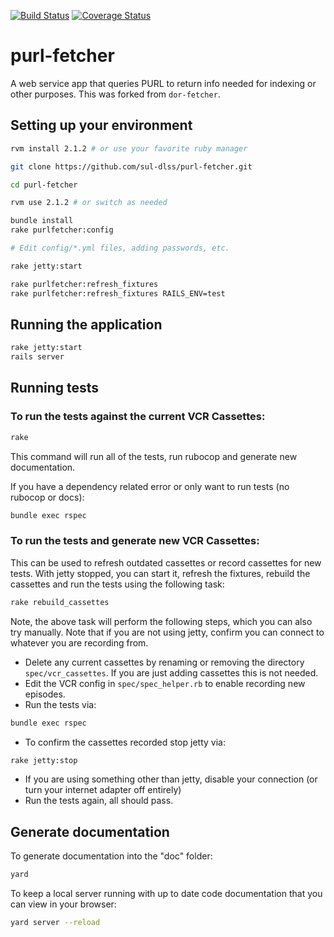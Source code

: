 [![Build Status](https://travis-ci.org/sul-dlss/purl-fetcher.png?branch=master)](https://travis-ci.org/sul-dlss/purl-fetcher) [![Coverage Status](https://coveralls.io/repos/github/sul-dlss/purl-fetcher/badge.svg?branch=master)](https://coveralls.io/github/sul-dlss/purl-fetcher?branch=master)


# purl-fetcher

A web service app that queries PURL to return info needed for indexing or other purposes.
This was forked from `dor-fetcher`.

## Setting up your environment

```bash
rvm install 2.1.2 # or use your favorite ruby manager

git clone https://github.com/sul-dlss/purl-fetcher.git

cd purl-fetcher

rvm use 2.1.2 # or switch as needed

bundle install
rake purlfetcher:config

# Edit config/*.yml files, adding passwords, etc.

rake jetty:start

rake purlfetcher:refresh_fixtures
rake purlfetcher:refresh_fixtures RAILS_ENV=test
```

## Running the application

```bash
rake jetty:start
rails server
```

## Running tests

### To run the tests against the current VCR Cassettes:

```bash
rake
```

This command will run all of the tests, run rubocop and generate new documentation.

If you have a dependency related error or only want to run tests (no rubocop or docs):

```bash
bundle exec rspec
```

### To run the tests and generate new VCR Cassettes:

This can be used to refresh outdated cassettes or record cassettes for new tests.  With jetty stopped, you can start it, refresh the fixtures, rebuild the cassettes and run the tests using the following task:

```bash
rake rebuild_cassettes
```

Note, the above task will perform the following steps, which you can also try manually.  Note that if you are not using jetty, confirm you can connect to whatever you are recording from.
* Delete any current cassettes by renaming or removing the directory `spec/vcr_cassettes`.  If you are just adding cassettes this is not needed.
* Edit the VCR config in `spec/spec_helper.rb` to enable recording new episodes.
* Run the tests via:
```bash
bundle exec rspec
```
* To confirm the cassettes recorded stop jetty via:
```bash
rake jetty:stop
```
* If you are using something other than jetty, disable your connection (or turn your internet adapter off entirely)
* Run the tests again, all should pass.

## Generate documentation

To generate documentation into the "doc" folder:

```bash
yard
```

To keep a local server running with up to date code documentation that you can view in your browser:

```bash
yard server --reload
```
